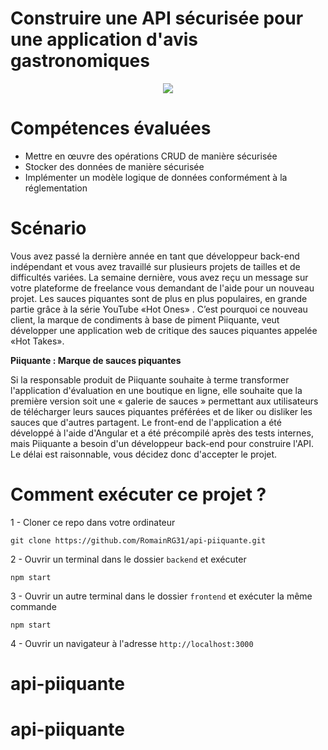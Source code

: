 # Construire une API sécurisée pour une application d'avis gastronomiques

<p align="center">
    <img src="https://user.oc-static.com/upload/2021/07/29/16275605596354_PiiquanteLogo.png">
</p>

# Compétences évaluées

- Mettre en œuvre des opérations CRUD de manière sécurisée
- Stocker des données de manière sécurisée
- Implémenter un modèle logique de données conformément à la réglementation

# Scénario

Vous avez passé la dernière année en tant que développeur back-end indépendant et vous avez travaillé sur plusieurs projets de tailles et de difficultés variées.
La semaine dernière, vous avez reçu un message sur votre plateforme de freelance vous demandant de l'aide pour un nouveau projet. Les sauces piquantes sont de plus en plus populaires, en grande partie grâce à la série YouTube «Hot Ones» . C’est pourquoi ce nouveau client, la marque de condiments à base de piment Piiquante, veut développer une application web de critique des sauces piquantes appelée «Hot Takes».

**Piiquante : Marque de sauces piquantes**

Si la responsable produit de Piiquante souhaite à terme transformer l'application d'évaluation en une boutique en ligne, elle souhaite que la première version soit une « galerie de sauces » permettant aux utilisateurs de télécharger leurs sauces piquantes préférées et de liker ou disliker les sauces que d'autres partagent. Le front-end de l'application a été développé à l'aide d'Angular et a été précompilé après des tests internes, mais Piiquante a besoin d'un développeur back-end pour construire l'API.
Le délai est raisonnable, vous décidez donc d'accepter le projet.

# Comment exécuter ce projet ?

1 - Cloner ce repo dans votre ordinateur

`git clone https://github.com/RomainRG31/api-piiquante.git`

2 - Ouvrir un terminal dans le dossier `backend` et exécuter

`npm start`

3 - Ouvrir un autre terminal dans le dossier `frontend` et exécuter la même commande

`npm start`

4 - Ouvrir un navigateur à l'adresse `http://localhost:3000`
# api-piiquante
# api-piiquante
